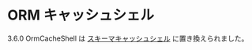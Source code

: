 # ORM キャッシュシェル

<div class="deprecated">

3.6.0
OrmCacheShell は [スキーマキャッシュシェル](../console-and-shells/schema-cache) に置き換えられました。

</div>
